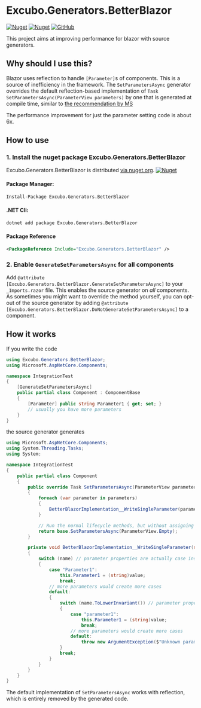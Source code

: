
# Excubo.Generators.BetterBlazor

[![Nuget](https://img.shields.io/nuget/v/Excubo.Generators.BetterBlazor)](https://www.nuget.org/packages/Excubo.Generators.BetterBlazor/)
[![Nuget](https://img.shields.io/nuget/dt/Excubo.Generators.BetterBlazor)](https://www.nuget.org/packages/Excubo.Generators.BetterBlazor/)
[![GitHub](https://img.shields.io/github/license/excubo-ag/Generators.BetterBlazor)](https://github.com/excubo-ag/Generators.BetterBlazor)

This project aims at improving performance for blazor with source generators.

## Why should I use this?

Blazor uses reflection to handle `[Parameter]`s of components. This is a source of inefficiency in the framework.
The `SetParametersAsync` generator overrides the default reflection-based implementation of `Task SetParametersAsync(ParameterView parameters)` by one
that is generated at compile time, similar to
[the recommendation by MS](https://github.com/dotnet/AspNetCore.Docs/blob/1e199f340780f407a685695e6c4d953f173fa891/aspnetcore/blazor/webassembly-performance-best-practices.md#implement-setparametersasync-manually)

The performance improvement for just the parameter setting code is about 6x.

## How to use

### 1. Install the nuget package Excubo.Generators.BetterBlazor

Excubo.Generators.BetterBlazor is distributed [via nuget.org](https://www.nuget.org/packages/Excubo.Generators.BetterBlazor/).
[![Nuget](https://img.shields.io/nuget/v/Excubo.Generators.BetterBlazor)](https://www.nuget.org/packages/Excubo.Generators.BetterBlazor/)

#### Package Manager:
```ps
Install-Package Excubo.Generators.BetterBlazor
```

#### .NET Cli:
```cmd
dotnet add package Excubo.Generators.BetterBlazor
```

#### Package Reference
```xml
<PackageReference Include="Excubo.Generators.BetterBlazor" />
```

### 2. Enable `GenerateSetParametersAsync` for all components

Add `@attribute [Excubo.Generators.BetterBlazor.GenerateSetParametersAsync]` to your `_Imports.razor` file. This enables the source generator on _all_ components.
As sometimes you might want to override the method yourself, you can opt-out of the source generator by adding `@attribute [Excubo.Generators.BetterBlazor.DoNotGenerateSetParametersAsync]` to a component.

## How it works

If you write the code

```cs
using Excubo.Generators.BetterBlazor;
using Microsoft.AspNetCore.Components;

namespace IntegrationTest
{
    [GenerateSetParametersAsync]
    public partial class Component : ComponentBase
    {
        [Parameter] public string Parameter1 { get; set; }
        // usually you have more parameters
    }
}
```

the source generator generates

```cs
using Microsoft.AspNetCore.Components;
using System.Threading.Tasks;
using System;

namespace IntegrationTest
{
    public partial class Component
    {
        public override Task SetParametersAsync(ParameterView parameters)
        {
            foreach (var parameter in parameters)
            {
                BetterBlazorImplementation__WriteSingleParameter(parameter.Name, parameter.Value);
            }

            // Run the normal lifecycle methods, but without assigning parameters again
            return base.SetParametersAsync(ParameterView.Empty);
        }

        private void BetterBlazorImplementation__WriteSingleParameter(string name, object value)
        {
            switch (name) // parameter properties are actually case insensitive. This is ignored here for performance, but handled later for correctness
            {
                case "Parameter1":
                    this.Parameter1 = (string)value;
                    break;
                // more parameters would create more cases
                default:
                {
                    switch (name.ToLowerInvariant()) // parameter properties are actually case insensitive.
                    {
                        case "parameter1":
                            this.Parameter1 = (string)value;
                            break;
                        // more parameters would create more cases
                        default:
                            throw new ArgumentException($"Unknown parameter: {name}");
                    }
                    break;
                }
            }
        }
    }
}
```

The default implementation of `SetParametersAsync` works with reflection, which is entirely removed by the generated code.